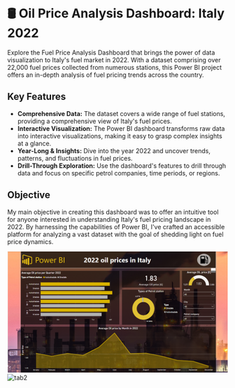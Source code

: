 # 🛢️ Oil Price Analysis Dashboard: Italy 2022

Explore the Fuel Price Analysis Dashboard that brings the power of data visualization to Italy's fuel market in 2022. With a dataset comprising over 22,000 fuel prices collected from numerous stations, this Power BI project offers an in-depth analysis of fuel pricing trends across the country.

## Key Features
- **Comprehensive Data:** The dataset covers a wide range of fuel stations, providing a comprehensive view of Italy's fuel prices.
- **Interactive Visualization:** The Power BI dashboard transforms raw data into interactive visualizations, making it easy to grasp complex insights at a glance.
- **Year-Long & Insights:** Dive into the year 2022 and uncover trends, patterns, and fluctuations in fuel prices.
- **Drill-Through Exploration:** Use the dashboard's features to drill through data and focus on specific petrol companies, time periods, or regions.

## Objective
My main objective in creating this dashboard was to offer an intuitive tool for anyone interested in understanding Italy's fuel pricing landscape in 2022. By harnessing the capabilities of Power BI, I've crafted an accessible platform for analyzing a vast dataset with the goal of shedding light on fuel price dynamics.

![tab1](https://github.com/sirmichal/Oil_Prices_Italy_2022/blob/main/Tab1.PNG?raw=true)
![tab2](https://github.com/sirmichal/Oil_Prices_Italy_2022/assets/141948117/914be811-bdc0-4995-8f93-7842e2cca410)
